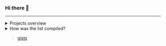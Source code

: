 ### Hi there 👋

<hr>

<details>
<summary>Projects overview</summary>
<br>

| Project Name | Description | URL | Comment |
|--------------|-------------|-----|---------|
| PyDataset | Instant access to many datasets in Python | [Link](https://github.com/iamaziz/PyDataset) | |
| TermFeed | A simple terminal feed reader | [Link](https://github.com/iamaziz/TermFeed) | |
| ar-embeddings | Sentiment Analysis for Arabic Text (tweets, reviews, and standard Arabic) using word2vec | [Link](https://github.com/iamaziz/ar-embeddings) | |
| language-detection-fastText | Building a language detection classifier using fastText | [Link](https://github.com/iamaziz/language-detection-fastText) | |
| PyTorch-docset | PyTorch docset to use with Dash, Zeal, Velocity, or LovelyDocs | [Link](https://github.com/iamaziz/PyTorch-docset) | |
| iversions | A simple IPython/Jupyter cell magic command to display name and version of imported modules | [Link](https://github.com/iamaziz/iversions) | |
| sqlify | Repository with 1 star and is licensed under MIT License | [Link](https://github.com/iamaziz/sqlify) | |
| SnowChat | Repository is tagged with snowflake, data-analysis, auto-code-generator, streamlit-application, gpt-4 | [Link](https://github.com/iamaziz/SnowChat) | |
| DataScope | Repository is marked as "Just For Fun" | [Link](https://github.com/iamaziz/DataScope) | |
| code_reader | Another "Just For Fun" repository, it is a streamlit-application | [Link](https://github.com/iamaziz/code_reader) | |
| us_patent | Repository is tagged with kaggle-competition, streamlit-application, huggingface-spaces | [Link](https://github.com/iamaziz/us_patent) | |
| bs4-dash | BeautifulSoup 4 docset for Dash | [Link](https://github.com/iamaziz/bs4-dash) | |
| iamaziz.github.io | A testing blog | [Link](https://github.com/iamaziz/iamaziz.github.io) | |
| YouTube_downloader_app | Repository links to a YouTube downloader on huggingface.co | [Link](https://github.com/iamaziz/YouTube_downloader_app) | |
| lookml_visualizer | Visualize LookML contents as a network diagram in an interactive Plotly figure | [Link](https://github.com/iamaziz/lookml_visualizer) | |
| henry | A forked command line tool for Looker instance cleanup | [Link](https://github.com/iamaziz/henry) | |
| prophet | A forked tool for producing high quality forecasts for time series data that has multiple seasonality with linear or non-linear growth | [Link](https://github.com/iamaziz/prophet) | |
| etl | A simple ETL example | [Link](https://github.com/iamaziz/etl) | |
| ar_wordcloud | A fork of WordCloud for Arabic | [Link](https://github.com/iamaziz/ar_wordcloud) | |
| oud_animator | Animate musical notes on the Arabic Oud strings (for fun and learning purpose) | [Link](https://github.com/iamaziz/oud_animator) | |
| kge_qa | Simple-Question Answering based on Knowledge Graph Embeddings | [Link](https://github.com/iamaziz/kge_qa) | | 
| notebooky | Random ipython notebook scripts | [Link](https://github.com/iamaziz/notebooky) | |
| soccer-leagues-interactive | Visualization of the European Soccer Leagues standing tables | [Link](https://github.com/iamaziz/soccer-leagues-interactive) | |
| queue-system | Simulating patients data flow in and out of a hospital | [Link](https://github.com/iamaziz/queue-system) | |
| pygraph | Create simple and quick Directed Graphs from relational statements | [Link](https://github.com/iamaziz/pygraph) | |
| algorithms-visualization-with-dash | Dash docset for algorithms-visualization repo | [Link](https://github.com/iamaziz/algorithms-visualization-with-dash) | |

</details>

<details>
<summary> How was the list compiled?</summary>

<!--
<img width="600" alt="image" src="https://github.com/iamaziz/iamaziz/assets/3298308/d0e46415-ea28-4856-95f2-18b98c362f4d"> 
<img width="367" alt="image" src="https://github.com/iamaziz/iamaziz/assets/3298308/3544c5fe-e566-49c9-9491-8cd088d85f1f"> 
<img width="368" alt="image" src="https://github.com/iamaziz/iamaziz/assets/3298308/36a639ac-67be-40d0-89aa-137789b53127">
-->

> 3 steps

| No  |     |
| --- | --- |
| Step 1 | <img width="600" alt="image" src="https://github.com/iamaziz/iamaziz/assets/3298308/d0e46415-ea28-4856-95f2-18b98c362f4d"> |
| Step 2 | <img width="367" alt="image" src="https://github.com/iamaziz/iamaziz/assets/3298308/3544c5fe-e566-49c9-9491-8cd088d85f1f"> |
| Step 3 | <img width="368" alt="image" src="https://github.com/iamaziz/iamaziz/assets/3298308/36a639ac-67be-40d0-89aa-137789b53127"> |


<!--
<img width="579" alt="image" src="https://github.com/iamaziz/iamaziz/assets/3298308/92992236-1e23-4345-97f6-f9dbd0772e16">
<img width="396" alt="image" src="https://github.com/iamaziz/iamaziz/assets/3298308/837f4ff5-ec0e-4131-9e42-523805bbd150">
<img width="589" alt="image" src="https://github.com/iamaziz/iamaziz/assets/3298308/f85a9b9f-256a-408e-b58e-9beb0235a438">
-->

</details>


> [gists](https://gist.github.com/iamaziz)
